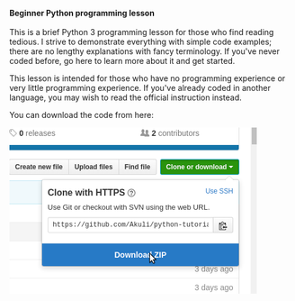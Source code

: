 
**Beginner Python programming lesson** <br> <br>
This is a brief Python 3 programming lesson for those who find reading tedious. I strive to demonstrate everything with simple code examples; there are no lengthy explanations with fancy terminology. If you've never coded before, go here to learn more about it and get started.

This lesson is intended for those who have no programming experience or very little programming experience. If you've already coded in another language, you may wish to read the official instruction instead.

You can download the code from here:<br>

![img.png](img.png)

